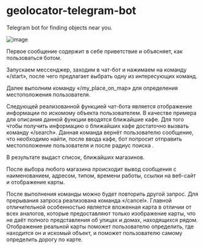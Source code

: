# geolocator-telegram-bot

Telegram bot for finding objects near you.

![image](pic.png)

Первое сообщение содержит в себе приветствие и объясняет, как пользоваться ботом.
 
Запускаем мессенджер, заходим в чат-бот и нажимаем на команду «/start», после чего предлагает выбрать одну из интересующих команд.

Далее выполним команду «/my_place_on_map» для определения местоположения пользователя.
 
Следующей реализованной функцией чат-бота является отображение информации по искомому объекта пользователем. В качестве примера для описания данной функции вводятся ближайшие кафе. Для того чтобы получить информацию о ближайших кафе достаточно вызвать команду «/search». Данная команда вернёт пользователю сообщение, что необходимо найти, после ввода кафе, бот попросит отправить местоположение пользователя и после радиус поиска .
 
В результате выдаст список, ближайших магазинов.
 
После выбора любого магазина происходит вывод сообщения с наименованием, адресом, типом, времени работы, ссылки на веб-сайт и отображение карты.

После выполнения команды можно будет повторить другой запрос. Для прерывания запроса реализована команда «/cancel».
Главной отличительной особенностью является вложенная карта в отличии от всех аналогов, которые предоставляют только изображение карты, что не даёт полного представления об улицах и домах, находящихся рядом. Отображение реальной карты поможет пользователю определить, где находится он и искомый объект, и поможет пользователю самому определить дорогу по карте.
